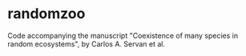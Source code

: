 # randomzoo
Code accompanying the manuscript "Coexistence of many species in random ecosystems", by Carlos A. Servan et al.
